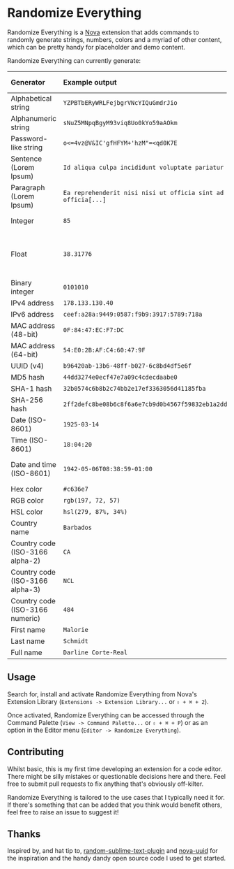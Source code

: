 # Randomize Everything

Randomize Everything is a [Nova](https://nova.app) extension that adds commands to randomly generate strings, numbers, colors and a myriad of other content, which can be pretty handy for placeholder and demo content.

Randomize Everything can currently generate:

| Generator                       | Example output                                                      | Editable preferences                   |
| :------------------------------ | :------------------------------------------------------------------ | :------------------------------------- |
| Alphabetical string             | `YZPBTbERyWRLFejbgrVNcYIQuGmdrJio`                                  | String length                          |
| Alphanumeric string             | `sNuZ5MNpqBgyM93viq8Uo0kYo59aAOkm`                                  | String length                          |
| Password-like string            | `o<=4vz@V&IC'gfHFYM+'hzM"=<qd0K7E`                                  | String length                          |
| Sentence (Lorem Ipsum)          | `Id aliqua culpa incididunt voluptate pariatur nisi mollit[...]`    |                                        |
| Paragraph (Lorem Ipsum)         | `Ea reprehenderit nisi nisi ut officia sint ad fugiat officia[...]` |                                        |
| Integer                         | `85`                                                                | Number range                           |
| Float                           | `38.31776`                                                          | Number range, number of decimal places |
| Binary integer                  | `0101010`                                                           | Number range                           |
| IPv4 address                    | `178.133.130.40`                                                    |                                        |
| IPv6 address                    | `ceef:a28a:9449:0587:f9b9:3917:5789:718a`                           |                                        |
| MAC address (48-bit)            | `0F:84:47:EC:F7:DC`                                                 |                                        |
| MAC address (64-bit)            | `54:E0:2B:AF:C4:60:47:9F`                                           |                                        |
| UUID (v4)                       | `b96420ab-13b6-48ff-b027-6c8bd4df5e6f`                              |                                        |
| MD5 hash                        | `44dd3274e0ecf47e7a09c4cdecdaabe0`                                  |                                        |
| SHA-1 hash                      | `32b0574c6b8b2c74bb2e17ef3363056d41185fba`                          |                                        |
| SHA-256 hash                    | `2ff2defc8be08b6c8f6a6e7cb9d0b4567f59832eb1a2ddb8f1567636eee072c9`  |                                        |
| Date (ISO-8601)                 | `1925-03-14`                                                        | Year range                             |
| Time (ISO-8601)                 | `18:04:20`                                                          |                                        |
| Date and time (ISO-8601)        | `1942-05-06T08:38:59-01:00`                                         | Year range, timezone format            |
| Hex color                       | `#c636e7`                                                           | Capitalization                         |
| RGB color                       | `rgb(197, 72, 57)`                                                  |                                        |
| HSL color                       | `hsl(279, 87%, 34%)`                                                |                                        |
| Country name                    | `Barbados`                                                          |                                        |
| Country code (ISO-3166 alpha-2) | `CA`                                                                |                                        |
| Country code (ISO-3166 alpha-3) | `NCL`                                                               |                                        |
| Country code (ISO-3166 numeric) | `484`                                                               |                                        |
| First name                      | `Malorie`                                                           |                                        |
| Last name                       | `Schmidt`                                                           |                                        |
| Full name                       | `Darline Corte-Real`                                                |                                        |

## Usage

Search for, install and activate Randomize Everything from Nova's Extension Library (`Extensions -> Extension Library...` or `⇧ + ⌘ + 2`).

Once activated, Randomize Everything can be accessed through the Command Palette (`View -> Command Palette...` or `⇧ + ⌘ + P`) or as an option in the Editor menu (`Editor -> Randomize Everything`).

## Contributing

Whilst basic, this is my first time developing an extension for a code editor. There might be silly mistakes or questionable decisions here and there. Feel free to submit pull requests to fix anything that's obviously off-kilter.

Randomize Everything is tailored to the use cases that I typically need it for. If there's something that can be added that you think would benefit others, feel free to raise an issue to suggest it!

## Thanks

Inspired by, and hat tip to, [random-sublime-text-plugin](https://github.com/kimpettersen/random-sublime-text-plugin) and [nova-uuid](https://github.com/henrikdahl/nova-uuid) for the inspiration and the handy dandy open source code I used to get started.
